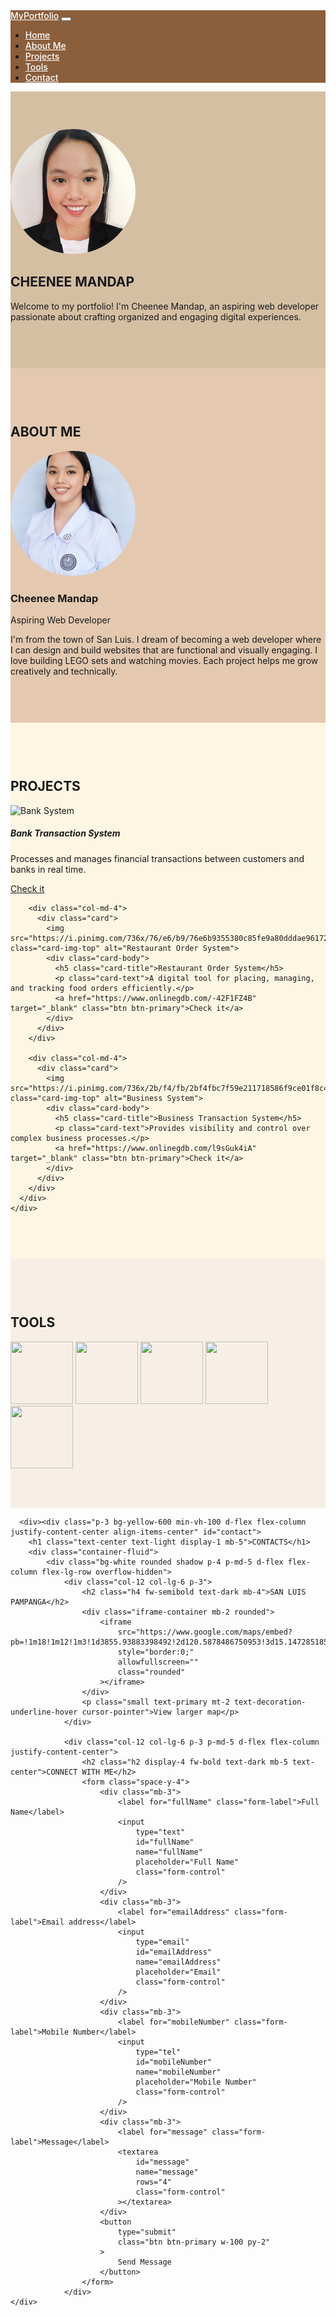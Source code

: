 <!DOCTYPE html>
<html lang="en">
<head>
  <meta charset="UTF-8" />
  <meta name="viewport" content="width=device-width, initial-scale=1.0"/>
  <title>Cheenee Mandap Portfolio</title>
  <link href="https://cdn.jsdelivr.net/npm/bootstrap@5.3.6/dist/css/bootstrap.min.css" rel="stylesheet"/>
  <style>
    :root {
      --bg-cream: #fdf6e3;
      --brown-light: #d5bfa3;
      --brown-dark: #8b5e3c;
      --tan: #e4c9b0;
      --text-dark: #3e2c23;
      --white: #ffffff;
    }

    body {
      font-family: 'Segoe UI', sans-serif;
      background-color: var(--bg-cream);
      color: var(--text-dark);
    }

    .navbar {
      background-color: var(--brown-dark);
    }

    .navbar-brand, .nav-link {
      color: var(--white) !important;
      font-weight: 500;
    }

    section {
      padding: 60px 0;
    }

    #home {
      background-color: var(--brown-light);
    }

    #about {
      background-color: var(--tan);
    }

    #project {
      background-color: var(--bg-cream);
    }

    #tool {
      background-color: #f7efe5;
    }

    #contact {
      background-color: var(--brown-dark);
      color: var(--white);
    }

    .profile-img {
      width: 200px;
      height: 200px;
      object-fit: cover;
      border-radius: 50%;
    }


    .card img {
      height: 180px;
      object-fit: cover;
    }


    .btn-primary:hover {
      background-color: #6f4328;
    }

    iframe {
      width: 100%;
      height: 250px;
      border: none;
    }
  </style>
</head>
<body>

  <!-- NAVBAR -->
  <nav class="navbar navbar-expand-lg sticky-top">
    <div class="container-fluid">
      <a class="navbar-brand" href="#">MyPortfolio</a>
      <button class="navbar-toggler" type="button" data-bs-toggle="collapse" data-bs-target="#navbarNav">
        <span class="navbar-toggler-icon"></span>
      </button>
      <div class="collapse navbar-collapse" id="navbarNav">
        <ul class="navbar-nav ms-auto">
          <li class="nav-item"><a class="nav-link" href="#home">Home</a></li>
          <li class="nav-item"><a class="nav-link" href="#about">About Me</a></li>
          <li class="nav-item"><a class="nav-link" href="#project">Projects</a></li>
          <li class="nav-item"><a class="nav-link" href="#tool">Tools</a></li>
          <li class="nav-item"><a class="nav-link" href="#contact">Contact</a></li>
        </ul>
      </div>
    </div>
  </nav>

  <!-- HOME -->
  <section id="home" class="text-center">
    <div class="container d-flex flex-column align-items-center justify-content-center vh-100">
      <img src="cheenee1.jpg" alt="Cheenee Mandap" class="profile-img mb-4">
      <h1 class="fw-bold display-4">CHEENEE MANDAP</h1>
      <p class="fs-5 mt-3" style="max-width: 700px;">
        Welcome to my portfolio! I'm Cheenee Mandap, an aspiring web developer passionate about crafting organized and engaging digital experiences.
      </p>
    </div>
  </section>

  <!-- ABOUT -->
  <section id="about">
    <div class="container text-center">
      <h1 class="display-4 fw-bold mb-4">ABOUT ME</h1>
      <img src="cheenee.jpg.jpg" alt="Cheenee Mandap" class="profile-img mb-3">
      <h3 class="fw-bold">Cheenee Mandap</h3>
      <p class="text-muted">Aspiring Web Developer</p>
      <p class="fs-5 mt-3">
        I'm from the town of San Luis. I dream of becoming a web developer where I can design and build websites that are functional and visually engaging. I love building LEGO sets and watching movies. Each project helps me grow creatively and technically.
      </p>
    </div>
  </section>

  <!-- PROJECTS -->
  <section id="project">
    <div class="container text-center">
      <h1 class="display-4 fw-bold mb-5">PROJECTS</h1>
      <div class="row justify-content-center g-4">
        <!-- Project Card -->
        <div class="col-md-4">
          <div class="card">
            <img src="https://i.pinimg.com/736x/e7/55/aa/e755aa264c88acb119506e1403836ffc.jpg" class="card-img-top" alt="Bank System">
            <div class="card-body">
              <h5 class="card-title">Bank Transaction System</h5>
              <p class="card-text">Processes and manages financial transactions between customers and banks in real time.</p>
              <a href="https://www.onlinegdb.com/oNqhPRWrB" target="_blank" class="btn btn-primary">Check it</a>
            </div>
          </div>
        </div>

        <div class="col-md-4">
          <div class="card">
            <img src="https://i.pinimg.com/736x/76/e6/b9/76e6b9355380c85fe9a80dddae96172c.jpg" class="card-img-top" alt="Restaurant Order System">
            <div class="card-body">
              <h5 class="card-title">Restaurant Order System</h5>
              <p class="card-text">A digital tool for placing, managing, and tracking food orders efficiently.</p>
              <a href="https://www.onlinegdb.com/-42F1FZ4B" target="_blank" class="btn btn-primary">Check it</a>
            </div>
          </div>
        </div>

        <div class="col-md-4">
          <div class="card">
            <img src="https://i.pinimg.com/736x/2b/f4/fb/2bf4fbc7f59e211718586f9ce01f8c4c.jpg" class="card-img-top" alt="Business System">
            <div class="card-body">
              <h5 class="card-title">Business Transaction System</h5>
              <p class="card-text">Provides visibility and control over complex business processes.</p>
              <a href="https://www.onlinegdb.com/l9sGuk4iA" target="_blank" class="btn btn-primary">Check it</a>
            </div>
          </div>
        </div>
      </div>
    </div>
  </section>

  <!-- TOOLS -->
  <section id="tool" class="text-center">
    <h1 class="display-4 fw-bold mb-5">TOOLS</h1>
    <div class="d-flex justify-content-center gap-4 flex-wrap">
      <a href="https://www.python.org/" target="_blank"><img src="https://upload.wikimedia.org/wikipedia/commons/c/c3/Python-logo-notext.svg" width="100" height="100" /></a>
      <a href="https://www.w3schools.com/cpp/cpp_intro.asp" target="_blank"><img src="https://upload.wikimedia.org/wikipedia/commons/1/18/ISO_C%2B%2B_Logo.svg" width="100" height="100" /></a>
      <a href="https://www.figma.com/" target="_blank"><img src="https://upload.wikimedia.org/wikipedia/commons/3/33/Figma-logo.svg" width="100" height="100" /></a>
      <a href="https://code.visualstudio.com/" target="_blank"><img src="https://upload.wikimedia.org/wikipedia/commons/thumb/9/9a/Visual_Studio_Code_1.35_icon.svg/1200px-Visual_Studio_Code_1.35_icon.svg.png" width= "100" height="100" /></a>
      <a href="https://getbootstrap.com/" target="_blank"><img src="https://upload.wikimedia.org/wikipedia/commons/b/b2/Bootstrap_logo.svg" width="100" height="100" /></a>

  </div>
</section>


      <div><div class="p-3 bg-yellow-600 min-vh-100 d-flex flex-column justify-content-center align-items-center" id="contact">
        <h1 class="text-center text-light display-1 mb-5">CONTACTS</h1>
        <div class="container-fluid">
            <div class="bg-white rounded shadow p-4 p-md-5 d-flex flex-column flex-lg-row overflow-hidden">
                <div class="col-12 col-lg-6 p-3">
                    <h2 class="h4 fw-semibold text-dark mb-4">SAN LUIS PAMPANGA</h2>
                    <div class="iframe-container mb-2 rounded">
                        <iframe
                            src="https://www.google.com/maps/embed?pb=!1m18!1m12!1m3!1d3855.93883398492!2d120.5878486750953!3d15.14728518545931!2m3!1f0!2f0!3f0!3m2!1i1024!2i768!4f13.1!3m3!1m2!1s0x3396f2e8f1d5e3f9%3A0x7d0a2d2e1b1d1e1d!2sAngeles%20City%2C%20Pampanga%2C%20Philippines!5e0!3m2!1sen!2sus!4v1716584281729!5m2!1sen!2sus"
                            style="border:0;"
                            allowfullscreen=""
                            class="rounded"
                        ></iframe>
                    </div>
                    <p class="small text-primary mt-2 text-decoration-underline-hover cursor-pointer">View larger map</p>
                </div>

                <div class="col-12 col-lg-6 p-3 p-md-5 d-flex flex-column justify-content-center">
                    <h2 class="h2 display-4 fw-bold text-dark mb-5 text-center">CONNECT WITH ME</h2>
                    <form class="space-y-4">
                        <div class="mb-3">
                            <label for="fullName" class="form-label">Full Name</label>
                            <input
                                type="text"
                                id="fullName"
                                name="fullName"
                                placeholder="Full Name"
                                class="form-control"
                            />
                        </div>
                        <div class="mb-3">
                            <label for="emailAddress" class="form-label">Email address</label>
                            <input
                                type="email"
                                id="emailAddress"
                                name="emailAddress"
                                placeholder="Email"
                                class="form-control"
                            />
                        </div>
                        <div class="mb-3">
                            <label for="mobileNumber" class="form-label">Mobile Number</label>
                            <input
                                type="tel"
                                id="mobileNumber"
                                name="mobileNumber"
                                placeholder="Mobile Number"
                                class="form-control"
                            />
                        </div>
                        <div class="mb-3">
                            <label for="message" class="form-label">Message</label>
                            <textarea
                                id="message"
                                name="message"
                                rows="4"
                                class="form-control"
                            ></textarea>
                        </div>
                        <button
                            type="submit"
                            class="btn btn-primary w-100 py-2"
                        >
                            Send Message
                        </button>
                    </form>
                </div>
    </div>
</div>
</nav>
<script src="https://cdn.jsdelivr.net/npm/bootstrap@5.3.6/dist/js/bootstrap.bundle.min.js" integrity="sha384-j1CDi7MgGQ12Z7Qab0qlWQ/Qqz24Gc6BM0thvEMVjHnfYGF0rmFCozFSxQBxwHKO" crossorigin="anonymous"></script>
</body>
</html>
</div>
